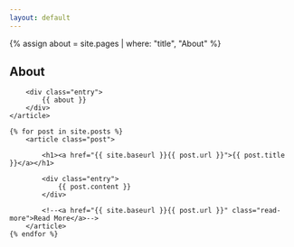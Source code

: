 ```yaml
---
layout: default
---
```


<div class="posts">
	{% assign about = site.pages | where: "title", "About" %}
	<article class="post">
		<h1>About</h1>

		<div class="entry">
        	{{ about }}
		</div>
	</article>

	{% for post in site.posts %}
    	<article class="post">

			<h1><a href="{{ site.baseurl }}{{ post.url }}">{{ post.title }}</a></h1>

			<div class="entry">
	        	{{ post.content }}
			</div>

			<!--<a href="{{ site.baseurl }}{{ post.url }}" class="read-more">Read More</a>-->
		</article>
	{% endfor %}
</div>
